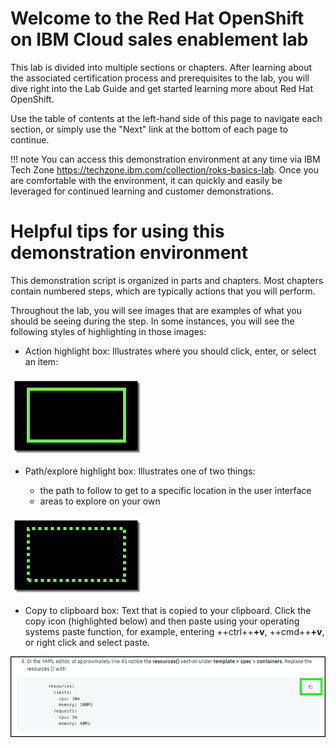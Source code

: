 # Welcome to the Red Hat OpenShift on IBM Cloud sales enablement lab

This lab is divided into multiple sections or chapters. After learning about the associated certification process and prerequisites to the lab, you will dive right into the Lab Guide and get started learning more about Red Hat OpenShift.

Use the table of contents at the left-hand side of this page to navigate each section, or simply use the "Next" link at the bottom of each page to continue.


!!! note
    You can access this demonstration environment at any time via IBM Tech Zone <a href="https://techzone.ibm.com/collection/roks-basics-lab" target="_blank">https://techzone.ibm.com/collection/roks-basics-lab</a>. Once you are comfortable with the environment, it can quickly and easily be leveraged for continued learning and customer demonstrations.

# Helpful tips for using this demonstration environment

This demonstration script is organized in parts and chapters. Most chapters contain numbered steps, which are typically actions that you will perform.

Throughout the lab, you will see images that are examples of what you should be seeing during the step. In some instances, you will see the following styles of highlighting in those images:

- Action highlight box: Illustrates where you should click,  enter, or select an item:

![](_attachments/ClickActionRectangle.png)

- Path/explore highlight box: Illustrates one of two things:

  - the path to follow to get to a specific location in the user interface
  - areas to explore on your own

![](_attachments/PathExploreHighlight.png)

- Copy to clipboard box: Text that is copied to your clipboard. Click the copy icon (highlighted below) and then paste using your operating systems paste function, for example, entering ++ctrl++**+v**, ++cmd++**+v**, or right click and select paste.

![](_attachments/Usage-Clipboard.png)
